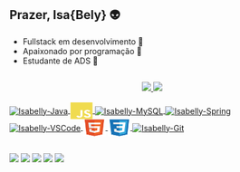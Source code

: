 
## Prazer, Isa{Bely}   👽


- Fullstack em desenvolvimento 🚀
- Apaixonado por programação 🔭
- Estudante de ADS 💞️


##


 <div align="center">
  <a href="https://github.com/isabellylemos">
  <img height="180em" src="https://github-readme-stats.vercel.app/api?username=isabellylemos&show_icons=true&theme=cobalt&include_all_commits=true&count_private=true"/>
  <img height="180em" src="https://github-readme-stats.vercel.app/api/top-langs/?username=isabellylemos&layout=compact&langs_count=7&theme=cobalt"/>
</div>
 
<div style="display: inline_block"><br>
 

  <img align="center" alt="Isabelly-Java" src="https://cdn.jsdelivr.net/gh/devicons/devicon/icons/java/java-original-wordmark.svg" width="50" height="50"/> 
  <img align="center" alt="Isabelly-Js" src="https://raw.githubusercontent.com/devicons/devicon/master/icons/javascript/javascript-plain.svg" width="40" height="30"/>
  <img align="center" alt="Isabelly-MySQL" src="https://cdn.jsdelivr.net/gh/devicons/devicon/icons/mysql/mysql-original-wordmark.svg" width="60" height="50"/>
  <img align="center" alt="Isabelly-Spring" src="https://cdn.jsdelivr.net/gh/devicons/devicon/icons/spring/spring-original-wordmark.svg" width="60" height="50"/> 
  <img align="center" alt="Isabelly-VSCode" src="https://cdn.jsdelivr.net/gh/devicons/devicon/icons/vscode/vscode-original.svg"  width="40" height="30" />
  <img align="center" alt="Isabelly-HTML" src="https://raw.githubusercontent.com/devicons/devicon/master/icons/html5/html5-original.svg" width="40" height="30" />
  <img align="center" alt="Isabelly-CSS" src="https://raw.githubusercontent.com/devicons/devicon/master/icons/css3/css3-original.svg" width="40" height="30" />
  <img align="center" alt="Isabelly-Git" src="https://cdn.jsdelivr.net/gh/devicons/devicon/icons/git/git-original-wordmark.svg" width="60" height="50"/>
  

  </div>
  
##

<div> 
  <a href="https://instagram.com/isabellylemoss" target="_blank"><img src="https://img.shields.io/badge/-Instagram-%23E4405F?style=for-the-badge&logo=instagram&logoColor=white" target="_blank"></a>
  <a href="" target="_blank"><img src="https://img.shields.io/badge/Twitch-9146FF?style=for-the-badge&logo=twitch&logoColor=white" target="_blank"></a>
  <a href="" target="_blank"><img src="https://img.shields.io/badge/Discord-7289DA?style=for-the-badge&logo=discord&logoColor=white" target="_blank"></a> 
  <a href = "mailto:isabellylemos.ml@gmail.com"><img src="https://img.shields.io/badge/-Gmail-%23333?style=for-the-badge&logo=gmail&logoColor=white" target="_blank"></a>
  <a href="https://www.linkedin.com/in/isabellylemos/" target="_blank"><img src="https://img.shields.io/badge/-LinkedIn-%230077B5?style=for-the-badge&logo=linkedin&logoColor=white" target="_blank"></a> 
  
</div>
